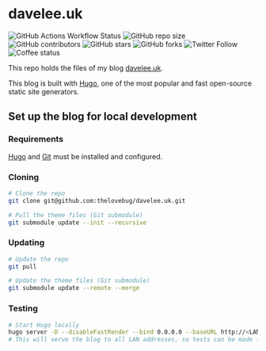 # davelee.uk

![GitHub Actions Workflow Status](https://img.shields.io/github/actions/workflow/status/thelovebug/davelee.uk/hugo.yml)
![GitHub repo size](https://img.shields.io/github/repo-size/thelovebug/davelee.uk)
![GitHub contributors](https://img.shields.io/github/contributors/thelovebug/davelee.uk)
![GitHub stars](https://img.shields.io/github/stars/thelovebug/davelee.uk)
![GitHub forks](https://img.shields.io/github/forks/thelovebug/davelee.uk)
![Twitter Follow](https://img.shields.io/twitter/follow/thelovebug?style=social)
![Coffee status](https://img.shields.io/badge/coffee-strong_and_hot-red?logo=coffeescript)

This repo holds the files of my blog [davelee.uk](https://davelee.uk).

This blog is built with [Hugo](https://gohugo.io/), one of the most popular and fast open-source static site generators.

## Set up the blog for local development

### Requirements

[Hugo](https://gohugo.io/) and [Git](https://git-scm.com/) must be installed and configured.

### Cloning

```bash
# Clone the repo
git clone git@github.com:thelovebug/davelee.uk.git

# Pull the theme files (Git submodule)
git submodule update --init --recursive
```

### Updating

```bash
# Update the repo
git pull

# Update the theme files (Git submodule)
git submodule update --remote --merge
```

### Testing

```bash
# Start Hugo locally
hugo server -D --disableFastRender --bind 0.0.0.0 --baseURL http://<LAN_IP>:1313
# This will serve the blog to all LAN addresses, so tests can be made from multiple devices.
```
